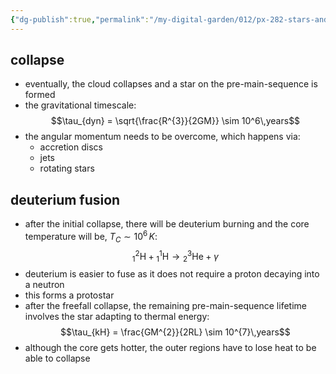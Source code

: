 ```yaml
---
{"dg-publish":true,"permalink":"/my-digital-garden/012/px-282-stars-and-the-solar-system/e-stellar-evolution/px-282-e2-protostar/","created":"2024-11-25T10:50:32.000+00:00","updated":"2024-11-26T09:40:09.108+00:00"}
---
```


## collapse
- eventually, the cloud collapses and a star on the pre-main-sequence is formed
- the gravitational timescale: 
$$\tau_{dyn} = \sqrt{\frac{R^{3}}{2GM}} \sim 10^6\,years$$
- the angular momentum needs to be overcome, which happens via:
	- accretion discs
	- jets
	- rotating stars
## deuterium fusion
- after the initial collapse, there will be deuterium burning and the core temperature will be, $T_{C}\sim10^{6}\,K:$ 
$${}^{2}_{1} \text{H} + {}^{1}_{1} \text{H} \to {}^{3}_{2} \text{He} + \gamma$$
- deuterium is easier to fuse as it does not require a proton decaying into a neutron
- this forms a protostar
- after the freefall collapse, the remaining pre-main-sequence lifetime involves the star adapting to thermal energy: 
$$\tau_{kH} = \frac{GM^{2}}{2RL} \sim 10^{7}\,years$$
- although the core gets hotter, the outer regions have to lose heat to be able to collapse